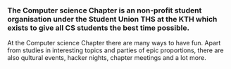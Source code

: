 <h3>
The Computer science Chapter is an non-profit student organisation under the Student Union THS at the
KTH which exists to give all CS students the best time possible.
</h3>

At the Computer science Chapter there are many ways to have fun. Apart from studies in
interesting topics and parties of epic proportions, there are also qultural
events, hacker nights, chapter meetings and a lot more.
